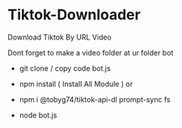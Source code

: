 # Tiktok-Downloader
Download Tiktok By URL Video

Dont forget to make a video folder at ur folder bot 


- git clone / copy code bot.js 
- npm install ( Install All Module ) or 
- npm i @tobyg74/tiktok-api-dl prompt-sync fs 

- node bot.js 
